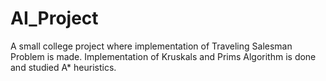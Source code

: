 # AI_Project
A small college project where implementation of Traveling Salesman Problem is made.
Implementation of Kruskals and Prims Algorithm is done and studied A* heuristics.
